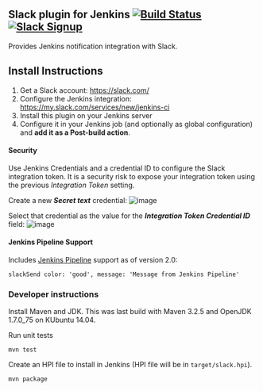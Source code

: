 Slack plugin for Jenkins  [![Build Status][jenkins-status]][jenkins-builds] [![Slack Signup][slack-badge]][slack-signup]
----------------------------------------------------------------

Provides Jenkins notification integration with Slack.

## Install Instructions

1. Get a Slack account: https://slack.com/
2. Configure the Jenkins integration: https://my.slack.com/services/new/jenkins-ci
3. Install this plugin on your Jenkins server
4. Configure it in your Jenkins job (and optionally as global configuration) and **add it as a Post-build action**.

#### Security

Use Jenkins Credentials and a credential ID to configure the Slack integration token. It is a security risk to expose your integration token using the previous *Integration Token* setting.

Create a new ***Secret text*** credential:
![image](https://cloud.githubusercontent.com/assets/983526/17971588/6c26dfa0-6aa9-11e6-808c-3e139446e013.png)


Select that credential as the value for the ***Integration Token Credential ID*** field:
![image](https://cloud.githubusercontent.com/assets/983526/17971458/ec296bf6-6aa8-11e6-8d19-06d9f1c9d611.png)

#### Jenkins Pipeline Support

Includes [Jenkins Pipeline](https://github.com/jenkinsci/workflow-plugin) support as of version 2.0:

```
slackSend color: 'good', message: 'Message from Jenkins Pipeline'
```

### Developer instructions

Install Maven and JDK.  This was last build with Maven 3.2.5 and OpenJDK
1.7.0\_75 on KUbuntu 14.04.

Run unit tests

    mvn test

Create an HPI file to install in Jenkins (HPI file will be in `target/slack.hpi`).

    mvn package

[jenkins-builds]: https://jenkins.ci.cloudbees.com/job/plugins/job/slack-plugin/
[jenkins-status]: https://jenkins.ci.cloudbees.com/buildStatus/icon?job=plugins/slack-plugin
[slack-badge]: https://jenkins-slack-testing-signup.herokuapp.com/badge.svg
[slack-signup]: https://jenkins-slack-testing-signup.herokuapp.com/
